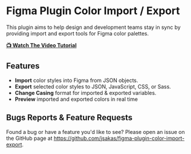 # Figma Plugin Color Import / Export

This plugin aims to help design and development teams stay in sync by providing
import and export tools for Figma color palettes.

**[📺 Watch The Video Tutorial](https://www.loom.com/share/202ecf92083e4d5788a7522d5fb3004d)**

## Features

- **Import** color styles into Figma from JSON objects.
- **Export** selected color styles to JSON, JavaScript, CSS, or Sass.
- **Change Casing** format for imported & exported variables.
- **Preview** imported and exported colors in real time

## Bugs Reports & Feature Requests

Found a bug or have a feature you'd like to see? Please open an issue on the
GitHub page at https://github.com/jsakas/figma-plugin-color-import-export.
